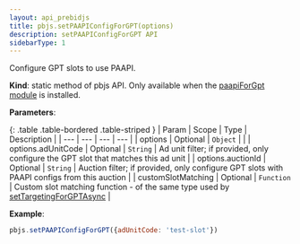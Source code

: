 ```yaml
---
layout: api_prebidjs
title: pbjs.setPAAPIConfigForGPT(options)
description: setPAAPIConfigForGPT API
sidebarType: 1
---
```


Configure GPT slots to use PAAPI. 

**Kind**: static method of pbjs API. Only available when the [paapiForGpt module](/dev-docs/modules/paapiForGpt.html) is installed.

**Parameters**:

{: .table .table-bordered .table-striped }
| Param | Scope | Type | Description |
| --- | --- | --- | --- |
| options | Optional | `Object` |  |
| options.adUnitCode | Optional | `String` | Ad unit filter; if provided, only configure the GPT slot that matches this ad unit |
| options.auctionId | Optional | `String` | Auction filter; if provided, only configure GPT slots with PAAPI configs from this auction |
| customSlotMatching | Optional | `Function` | Custom slot matching function - of the same type used by [setTargetingForGPTAsync](/dev-docs/publisher-api-reference/setTargetingForGPTAsync.html) |

**Example**:

```js
pbjs.setPAAPIConfigForGPT({adUnitCode: 'test-slot'})
```
